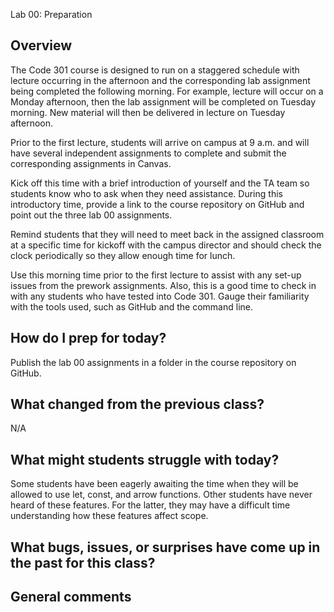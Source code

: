 Lab 00: Preparation

## Overview

The Code 301 course is designed to run on a staggered schedule with lecture occurring in the afternoon and the corresponding lab assignment being completed the following morning. For example, lecture will occur on a Monday afternoon, then the lab assignment will be completed on Tuesday morning. New material will then be delivered in lecture on Tuesday afternoon.

Prior to the first lecture, students will arrive on campus at 9 a.m. and will have several independent assignments to complete and submit the corresponding assignments in Canvas. 

Kick off this time with a brief introduction of yourself and the TA team so students know who to ask when they need assistance. During this introductory time, provide a link to the course repository on GitHub and point out the three lab 00 assignments.

Remind students that they will need to meet back in the assigned classroom at a specific time for kickoff with the campus director and should check the clock periodically so they allow enough time for lunch.

Use this morning time prior to the first lecture to assist with any set-up issues from the prework assignments. Also, this is a good time to check in with any students who have tested into Code 301. Gauge their familiarity with the tools used, such as GitHub and the command line.

## How do I prep for today?

Publish the lab 00 assignments in a folder in the course repository on GitHub.

## What changed from the previous class?
N/A

## What might students struggle with today?

Some students have been eagerly awaiting the time when they will be allowed to use let, const, and arrow functions. Other students have never heard of these features. For the latter, they may have a difficult time understanding how these features affect scope.

## What bugs, issues, or surprises have come up in the past for this class?

## General comments

